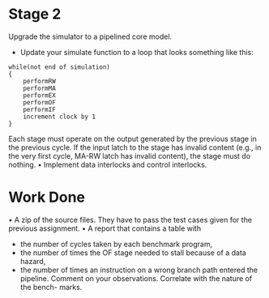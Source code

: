 # Stage 2
Upgrade the simulator to a pipelined core model.
- Update your simulate function to a loop that looks something like this:
```
while(not end of simulation)
{
	performRW 
	performMA 
	performEX 
	performOF 
	performIF
	increment clock by 1
}
```
Each stage must operate on the output generated by the previous stage in the previous cycle. If the input latch to the stage has invalid content (e.g., in the very first cycle, MA-RW latch has invalid content), the stage must do nothing.
• Implement data interlocks and control interlocks. 

# Work Done
• A zip of the source files. They have to pass the test cases given for the previous assignment.
• A report that contains a table with
- the number of cycles taken by each benchmark program,
- the number of times the OF stage needed to stall because of a data hazard,
- the number of times an instruction on a wrong branch path entered the pipeline.
Comment on your observations. Correlate with the nature of the bench- marks.

